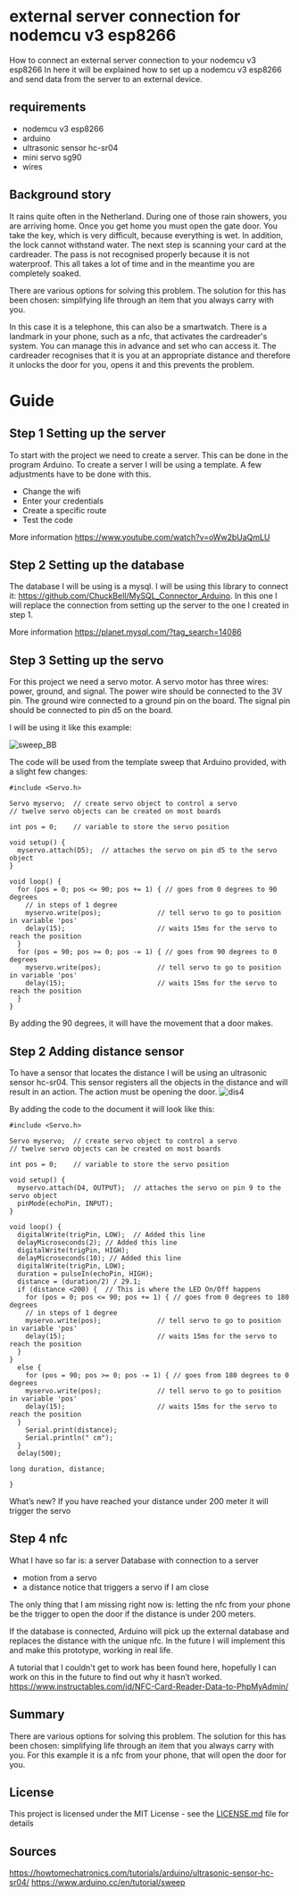 # external server connection for nodemcu v3 esp8266
How to connect an external server connection to your nodemcu v3 esp8266 
In here it will be explained how to set up a nodemcu v3 esp8266 and send data from the server to an external device.  

## requirements
* nodemcu v3 esp8266
* arduino
* ultrasonic sensor hc-sr04
* mini servo sg90
* wires

## Background story
It rains quite often in the Netherland. During one of those rain showers, you are arriving home. Once you get home you must open the gate door. You take the key, which is very difficult, because everything is wet. In addition, the lock cannot withstand water. The next step is scanning your card at the cardreader. The pass is not recognised properly because it is not waterproof. This all takes a lot of time and in the meantime you are completely soaked.

There are various options for solving this problem. The solution for this has been chosen: simplifying life through an item that you always carry with you.

In this case it is a telephone, this can also be a smartwatch. There is a landmark in your phone, such as a nfc, that activates the cardreader's system. You can manage this in advance and set who can access it. The cardreader recognises that it is you at an appropriate distance and therefore it unlocks the door for you, opens it and this prevents the problem.

# Guide
## Step 1 Setting up the server
To start with the project we need to create a server. This can be done in the program Arduino. To create a server I will be using a template. A few adjustments have to be done with this.
* Change the wifi
* Enter your credentials 
* Create a specific route
* Test the code

More information 
https://www.youtube.com/watch?v=oWw2bUaQmLU


## Step 2 Setting up the database
The database I will be using is a mysql. I will be using this library to connect it:
https://github.com/ChuckBell/MySQL_Connector_Arduino. 
In this one I will replace the connection from setting up the server to the one I created in step 1. 

More information
https://planet.mysql.com/?tag_search=14086


## Step 3 Setting up the servo

For this project we need a servo motor. A servo motor has three wires: power, ground, and signal. The power wire should be connected to the 3V pin. The ground wire connected to a ground pin on the board. The signal pin should be connected to pin d5 on the board.

I will be using it like this example:

![sweep_BB](https://user-images.githubusercontent.com/34510981/66858492-ad62c480-ef89-11e9-99ed-e7b8db3975fb.png)


The code will be used from the template sweep that Arduino provided, with a slight few changes:


```
#include <Servo.h>

Servo myservo;  // create servo object to control a servo
// twelve servo objects can be created on most boards

int pos = 0;    // variable to store the servo position

void setup() {
  myservo.attach(D5);  // attaches the servo on pin d5 to the servo object
}

void loop() {
  for (pos = 0; pos <= 90; pos += 1) { // goes from 0 degrees to 90 degrees
    // in steps of 1 degree
    myservo.write(pos);              // tell servo to go to position in variable 'pos'
    delay(15);                       // waits 15ms for the servo to reach the position
  }
  for (pos = 90; pos >= 0; pos -= 1) { // goes from 90 degrees to 0 degrees
    myservo.write(pos);              // tell servo to go to position in variable 'pos'
    delay(15);                       // waits 15ms for the servo to reach the position
  }
}

```

By adding the 90 degrees, it will have the movement that a door makes.

## Step 2 Adding distance sensor 

To have a sensor that locates the distance I will be using an ultrasonic sensor hc-sr04. This sensor registers all the objects in the distance and will result in an action. The action must be opening the door. 
![dis4](https://user-images.githubusercontent.com/34510981/66858532-c7040c00-ef89-11e9-91cd-4a8cc522d105.png)


By adding the code to the document it will look like this:

```
#include <Servo.h>

Servo myservo;  // create servo object to control a servo
// twelve servo objects can be created on most boards

int pos = 0;    // variable to store the servo position

void setup() {  
  myservo.attach(D4, OUTPUT);  // attaches the servo on pin 9 to the servo object
  pinMode(echoPin, INPUT);
}

void loop() {
  digitalWrite(trigPin, LOW);  // Added this line
  delayMicroseconds(2); // Added this line
  digitalWrite(trigPin, HIGH);
  delayMicroseconds(10); // Added this line
  digitalWrite(trigPin, LOW);
  duration = pulseIn(echoPin, HIGH);
  distance = (duration/2) / 29.1;
  if (distance <200) {  // This is where the LED On/Off happens
    for (pos = 0; pos <= 90; pos += 1) { // goes from 0 degrees to 180 degrees
    // in steps of 1 degree
    myservo.write(pos);              // tell servo to go to position in variable 'pos'
    delay(15);                       // waits 15ms for the servo to reach the position
  }
}
  else { 
    for (pos = 90; pos >= 0; pos -= 1) { // goes from 180 degrees to 0 degrees
    myservo.write(pos);              // tell servo to go to position in variable 'pos'
    delay(15);                       // waits 15ms for the servo to reach the position
  }
    Serial.print(distance);
    Serial.println(" cm");
  }
  delay(500);
 
long duration, distance;
  
}

```
What’s new? 
If you have reached your distance under 200 meter it will trigger the servo

## Step 4 nfc

What I have so far is:
a server
Database with connection to a server
* motion from a servo
* a distance notice that triggers a servo if I am close

The only thing that I am missing right now is:
letting the nfc from your phone be the trigger to open the door if the distance is under 200 meters. 

If the database is connected, Arduino will pick up the external database and replaces the distance with the unique nfc. In the future I will implement this and make this prototype, working in real life.

A tutorial that I couldn't get to work has been found here, hopefully I can work on this in the future to find out why it hasn’t worked.
https://www.instructables.com/id/NFC-Card-Reader-Data-to-PhpMyAdmin/


## Summary 
There are various options for solving this problem. The solution for this has been chosen: simplifying life through an item that you always carry with you. For this example it is a nfc from your phone, that will open the door for you. 

## License

This project is licensed under the MIT License - see the [LICENSE.md](LICENSE.md) file for details

## Sources

https://howtomechatronics.com/tutorials/arduino/ultrasonic-sensor-hc-sr04/
https://www.arduino.cc/en/tutorial/sweep
